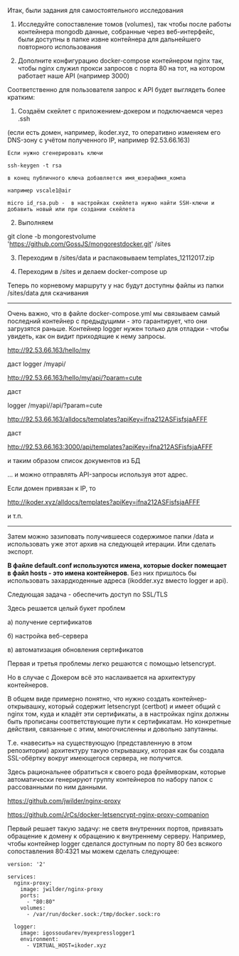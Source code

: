 Итак, были задания для самостоятельного исследования

1. Исследуйте сопоставление томов (volumes), так чтобы после работы контейнера mongodb данные, собранные через веб-интерфейс, были доступны в папке извне контейнера для дальнейшего повторного использования

2. Дополните конфигурацию docker-compose контейнером nginx так, чтобы nginx служил прокси запросов с порта 80 на тот, на котором работает наше API (например 3000)

Соответственно для пользователя запрос к API будет выглядеть более кратким:



1. Создаём скейлет с приложением-докером и подключаемся через .ssh

(если есть домен, например, ikoder.xyz, то оперативно изменяем его DNS-зону с учётом полученного IP, например 92.53.66.163)

```
Если нужно сгенерировать ключи

ssh-keygen -t rsa 

в конец публичного ключа добавляется имя_юзера@имя_компа

например vscale1@air

micro id_rsa.pub -  в настройках скейлета нужно найти SSH-ключи и добавить новый или при создании скейлета 
``` 

2. Выполняем

git clone -b mongorestvolume 'https://github.com/GossJS/mongorestdocker.git' /sites

3. Переходим в /sites/data и распаковываем templates_12112017.zip

4. Переходим в /sites и делаем docker-compose up

Теперь по корневому маршруту у нас будут доступны файлы из папки /sites/data для скачивания



---

Очень важно, что в файле docker-compose.yml мы связываем самый последний контейнер с предыдущими - это гарантирует, что они загрузятся раньше. Контейнер logger нужен только для отладки - чтобы увидеть, как он видит приходящие к нему запросы.

http://92.53.66.163/hello/my

даст logger /myapi/

http://92.53.66.163/hello/my/api/?param=cute

даст

logger /myapi//api/?param=cute


http://92.53.66.163/alldocs/templates?apiKey=ifna212ASFisfsjaAFFF

даст 

http://92.53.66.163:3000/api/templates?apiKey=ifna212ASFisfsjaAFFF

и таким образом список документов из БД

... и можно отправлять API-запросы используя этот адрес.

Если домен привязан к IP, то 

http://ikoder.xyz/alldocs/templates?apiKey=ifna212ASFisfsjaAFFF

и т.п.

---

Затем можно зазиповать получившееся содержимое папки  /data и использовать уже этот архив на следующей итерации. Или сделать экспорт.





**В файле default.conf используются имена, которые docker помещает в файл hosts - это имена контейнеров**. Без них пришлось бы использовать захардкоденные адреса (ikodder.xyz вместо logger и api).  
 

Следующая задача - обеспечить доступ по SSL/TLS

Здесь решается целый букет проблем

а) получение сертификатов

б) настройка веб-сервера

в) автоматизация обновления сертификатов

Первая и третья проблемы легко решаются с помощью letsencrypt.

Но в случае с Докером всё это наслаивается на архитектуру контейнеров.

В общем виде примерно понятно, что нужно создать контейнер-открывашку, который содержит letsencrypt (certbot) и имеет общий с nginx том, куда и кладёт эти сертификаты, а в настройках nginx должны быть прописаны соответствующие пути к сертификатам. Но конкретные действия, связанные с этим, многочисленны и довольно запутанны.

Т.е. «навесить» на существующую (представленную в этом репозитории) архитектуру такую открывашку, которая как бы создала SSL-обёртку вокруг имеющегося сервера, не получится.

Здесь рациональнее обратиться к своего рода фреймворкам, которые автоматически генерируют группу контейнеров по набору папок с рассованными по ним данными.


https://github.com/jwilder/nginx-proxy

https://github.com/JrCs/docker-letsencrypt-nginx-proxy-companion



Первый решает такую задачу: не светя внутренних портов, привязать обращение к домену к обращению к внутреннему серверу. Например, чтобы контейнер logger сделался доступным по порту 80 без всякого сопоставления 80:4321 мы можем сделать следующее:

```
version: '2'

services:
  nginx-proxy:
    image: jwilder/nginx-proxy
    ports:
      - "80:80"
    volumes:
      - /var/run/docker.sock:/tmp/docker.sock:ro

  logger:
    image: igossoudarev/myexpresslogger1
    environment:
      - VIRTUAL_HOST=ikoder.xyz
```
